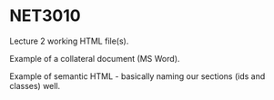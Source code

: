 # NET3010

Lecture 2 working HTML file(s).

Example of a collateral document (MS Word).

Example of semantic HTML - basically naming our sections (ids and classes) well.

